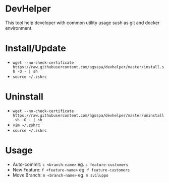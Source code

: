 # DevHelper

This tool help developer with common utility usage sush as git and docker environment.


# Install/Update

- `wget --no-check-certificate https://raw.githubusercontent.com/agsspa/devhelper/master/install.sh -O - | sh`
- `source ~/.zshrc`

# Uninstall

- `wget --no-check-certificate https://raw.githubusercontent.com/agsspa/devhelper/master/uninstall.sh -O - | sh`
- `vim ~/.zshrc`
- `source ~/.zshrc`


# Usage

- Auto-commit: `c <branch-name>` eg. `c feature-customers`
- New Feature: `f <feature-name>` eg. `f feature-customers`
- Move Branch: `m <branch-name>` eg. `m sviluppo`
